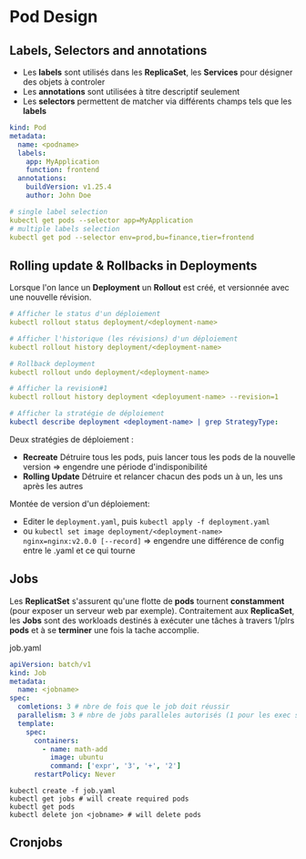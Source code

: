 # Pod Design


## Labels, Selectors and annotations

* Les **labels** sont utilisés dans les **ReplicaSet**, les **Services** pour désigner des objets à controler
* Les **annotations** sont utilisées à titre descriptif seulement
* Les **selectors** permettent de matcher via différents champs tels que les **labels**

```yaml
kind: Pod
metadata:
  name: <podname>
  labels:
    app: MyApplication
    function: frontend
  annotations:
    buildVersion: v1.25.4
    author: John Doe
```

```yaml
# single label selection
kubectl get pods --selector app=MyApplication
# multiple labels selection
kubectl get pod --selector env=prod,bu=finance,tier=frontend
```


## Rolling update & Rollbacks in Deployments

Lorsque l'on lance un **Deployment** un **Rollout** est créé, et versionnée avec une nouvelle révision. 

```yaml
# Afficher le status d'un déploiement
kubectl rollout status deployment/<deployment-name>

# Afficher l'historique (les révisions) d'un déploiement
kubectl rollout history deployment/<deployment-name>

# Rollback deployment
kubectl rollout undo deployment/<deployment-name>

# Afficher la revision#1
kubectl rollout history deployment <deployument-name> --revision=1

# Afficher la stratégie de déploiement
kubectl describe deployment <deployment-name> | grep StrategyType:
```

Deux stratégies de déploiement :
* **Recreate** Détruire tous les pods, puis lancer tous les pods de la nouvelle version => engendre une période d'indisponibilité
* **Rolling Update** Détruire et relancer chacun des pods un à un, les uns après les autres


Montée de version d'un déploiement:
* Editer le `deployment.yaml`, puis `kubectl apply -f deployment.yaml`
* ou `kubectl set image deployment/<deployment-name> nginx=nginx:v2.0.0 [--record]` => engendre une différence de config entre le .yaml et ce qui tourne

## Jobs

Les **ReplicatSet** s'assurent qu'une flotte de **pods** tournent **constamment** (pour exposer un serveur web par exemple).
Contraitement aux **ReplicaSet**, les **Jobs** sont des workloads destinés à exécuter une tâches à travers 1/plrs **pods** et à se **terminer** une fois la tache accomplie.

job.yaml
```yaml
apiVersion: batch/v1
kind: Job
metadata:
  name: <jobname>
spec:
  comletions: 3 # nbre de fois que le job doit réussir
  parallelism: 3 # nbre de jobs paralleles autorisés (1 pour les exec sequentiellement)
  template:
    spec:
      containers:
        - name: math-add
          image: ubuntu
          command: ['expr', '3', '+', '2']
      restartPolicy: Never
```

```
kubectl create -f job.yaml
kubectl get jobs # will create required pods
kubectl get pods
kubectl delete jon <jobname> # will delete pods
```


## Cronjobs

